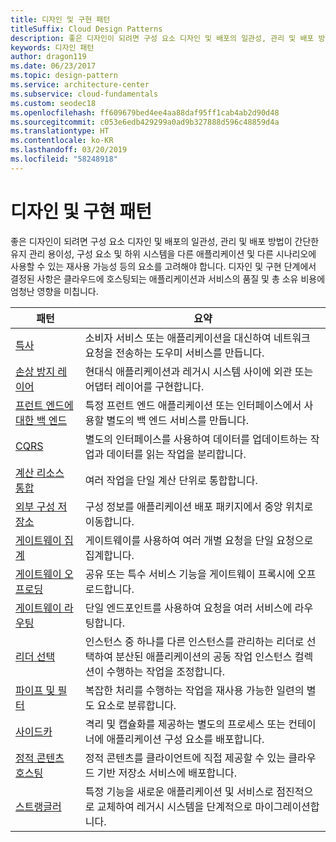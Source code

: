 ```yaml
---
title: 디자인 및 구현 패턴
titleSuffix: Cloud Design Patterns
description: 좋은 디자인이 되려면 구성 요소 디자인 및 배포의 일관성, 관리 및 배포 방법이 간단한 유지 관리 용이성, 구성 요소 및 하위 시스템을 다른 애플리케이션 및 다른 시나리오에 사용할 수 있는 재사용 가능성 등의 요소를 고려해야 합니다. 디자인 및 구현 단계에서 결정된 사항은 클라우드에 호스팅되는 애플리케이션과 서비스의 품질 및 총 소유 비용에 엄청난 영향을 미칩니다.
keywords: 디자인 패턴
author: dragon119
ms.date: 06/23/2017
ms.topic: design-pattern
ms.service: architecture-center
ms.subservice: cloud-fundamentals
ms.custom: seodec18
ms.openlocfilehash: ff609679bed4ee4aa88daf95ff1cab4ab2d90d48
ms.sourcegitcommit: c053e6edb429299a0ad9b327888d596c48859d4a
ms.translationtype: HT
ms.contentlocale: ko-KR
ms.lasthandoff: 03/20/2019
ms.locfileid: "58248918"
---
```

# <a name="design-and-implementation-patterns"></a>디자인 및 구현 패턴

좋은 디자인이 되려면 구성 요소 디자인 및 배포의 일관성, 관리 및 배포 방법이 간단한 유지 관리 용이성, 구성 요소 및 하위 시스템을 다른 애플리케이션 및 다른 시나리오에 사용할 수 있는 재사용 가능성 등의 요소를 고려해야 합니다. 디자인 및 구현 단계에서 결정된 사항은 클라우드에 호스팅되는 애플리케이션과 서비스의 품질 및 총 소유 비용에 엄청난 영향을 미칩니다.

|                                패턴                                 |                                                                                                      요약                                                                                                       |
|------------------------------------------------------------------------|--------------------------------------------------------------------------------------------------------------------------------------------------------------------------------------------------------------------|
|                     [특사](../ambassador.md)                     |                                                         소비자 서비스 또는 애플리케이션을 대신하여 네트워크 요청을 전송하는 도우미 서비스를 만듭니다.                                                          |
|          [손상 방지 레이어](../anti-corruption-layer.md)          |                                                               현대식 애플리케이션과 레거시 시스템 사이에 외관 또는 어댑터 레이어를 구현합니다.                                                                |
|         [프런트 엔드에 대한 백 엔드](../backends-for-frontends.md)         |                                                          특정 프런트 엔드 애플리케이션 또는 인터페이스에서 사용할 별도의 백 엔드 서비스를 만듭니다.                                                          |
|                           [CQRS](../cqrs.md)                           |                                                         별도의 인터페이스를 사용하여 데이터를 업데이트하는 작업과 데이터를 읽는 작업을 분리합니다.                                                         |
| [계산 리소스 통합](../compute-resource-consolidation.md) |                                                                     여러 작업을 단일 계산 단위로 통합합니다.                                                                      |
|   [외부 구성 저장소](../external-configuration-store.md)   |                                                        구성 정보를 애플리케이션 배포 패키지에서 중앙 위치로 이동합니다.                                                         |
|            [게이트웨이 집계](../gateway-aggregation.md)            |                                                                   게이트웨이를 사용하여 여러 개별 요청을 단일 요청으로 집계합니다.                                                                   |
|             [게이트웨이 오프로딩](../gateway-offloading.md)             |                                                                      공유 또는 특수 서비스 기능을 게이트웨이 프록시에 오프로드합니다.                                                                       |
|                [게이트웨이 라우팅](../gateway-routing.md)                |                                                                            단일 엔드포인트를 사용하여 요청을 여러 서비스에 라우팅합니다.                                                                            |
|                [리더 선택](../leader-election.md)                | 인스턴스 중 하나를 다른 인스턴스를 관리하는 리더로 선택하여 분산된 애플리케이션의 공동 작업 인스턴스 컬렉션이 수행하는 작업을 조정합니다. |
|              [파이프 및 필터](../pipes-and-filters.md)              |                                                     복잡한 처리를 수행하는 작업을 재사용 가능한 일련의 별도 요소로 분류합니다.                                                      |
|                        [사이드카](../sidecar.md)                        |                                                  격리 및 캡슐화를 제공하는 별도의 프로세스 또는 컨테이너에 애플리케이션 구성 요소를 배포합니다.                                                  |
|         [정적 콘텐츠 호스팅](../static-content-hosting.md)         |                                                        정적 콘텐츠를 클라이언트에 직접 제공할 수 있는 클라우드 기반 저장소 서비스에 배포합니다.                                                        |
|                      [스트랭글러](../strangler.md)                      |                                         특정 기능을 새로운 애플리케이션 및 서비스로 점진적으로 교체하여 레거시 시스템을 단계적으로 마이그레이션합니다.                                          |
